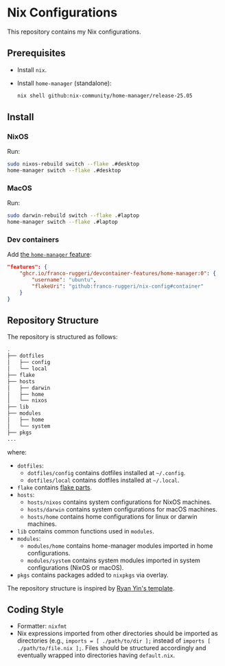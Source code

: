 # Nix Configurations

This repository contains my Nix configurations.

## Prerequisites

- Install `nix`.
- Install `home-manager` (standalone):

  ```bash
  nix shell github:nix-community/home-manager/release-25.05
  ```

## Install

### NixOS

Run:

```bash
sudo nixos-rebuild switch --flake .#desktop
home-manager switch --flake .#desktop
```

### MacOS

Run:

```bash
sudo darwin-rebuild switch --flake .#laptop
home-manager switch --flake .#laptop
```

### Dev containers

Add
[the `home-manager` feature](https://github.com/franco-ruggeri/devcontainer-features/tree/main/src/home-manager):

```json
"features": {
    "ghcr.io/franco-ruggeri/devcontainer-features/home-manager:0": {
        "username": "ubuntu",
        "flakeUri": "github:franco-ruggeri/nix-config#container"
    }
}
```

## Repository Structure

The repository is structured as follows:

```bash
.
├── dotfiles
│   ├── config
│   └── local
├── flake
├── hosts
│   ├── darwin
│   ├── home
│   └── nixos
├── lib
├── modules
│   ├── home
│   └── system
├── pkgs
...
```

where:

- `dotfiles`:
  - `dotfiles/config` contains dotfiles installed at `~/.config`.
  - `dotfiles/local` contains dotfiles installed at `~/.local`.
- `flake` contains [flake parts](https://flake.parts/).
- `hosts`:
  - `hosts/nixos` contains system configurations for NixOS machines.
  - `hosts/darwin` contains system configurations for macOS machines.
  - `hosts/home` contains home configurations for linux or darwin machines.
- `lib` contains common functions used in `modules`.
- `modules`:
  - `modules/home` contains home-manager modules imported in home
    configurations.
  - `modules/system` contains system modules imported in system configurations
    (NixOS or macOS).
- `pkgs` contains packages added to `nixpkgs` via overlay.

The repository structure is inspired by
[Ryan Yin's template](https://github.com/ryan4yin/nix-config/tree/i3-kickstarter).

## Coding Style

- Formatter: `nixfmt`
- Nix expressions imported from other directories should be imported as
  directories (e.g., `imports = [ ./path/to/dir ];` instead of
  `imports [ ./path/to/file.nix ];`. Files should be structured accordingly and
  eventually wrapped into directories having `default.nix`.
